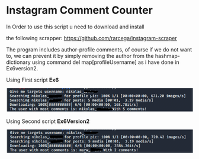 # Instagram Comment Counter
In Order to use this script u need to download and install 

the following scrapper: https://github.com/rarcega/instagram-scraper


The program includes author-profile comments, of course if we do not want to, we can prevent it by simply removing the author from the hashmap-dictionary using command del map[profileUsername] as i have done in Ex6version2.

Using First script **Ex6**	

![](TestPhotos/ex6pic.png)


Using Second script **Ex6Version2**

![](TestPhotos/ex6pic2.png)
